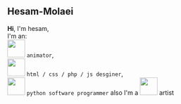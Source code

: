 ## Hesam-Molaei
**Hi**, I'm hesam,  
I'm an: <br>
<img src="https://cdn.jsdelivr.net/gh/devicons/devicon/icons/blender/blender-original.svg" width="40" height="40"/>
`animator`,
<br> <img src="https://cdn.jsdelivr.net/gh/devicons/devicon/icons/html5/html5-original.svg" width="40" height="40"/>
`html / css / php / js desginer`, 
<br> <img src="https://cdn.jsdelivr.net/gh/devicons/devicon/icons/python/python-original.svg" width="40" height="40"/>
`python software programmer`
also I'm a <img src="[https://th.bing.com/th/id/R.a6275a79806f66166d136c13145380b7?rik=K7FsfD0kAByvNw&pid=ImgRaw&r=0]" width="40" height="40"/>
artist
